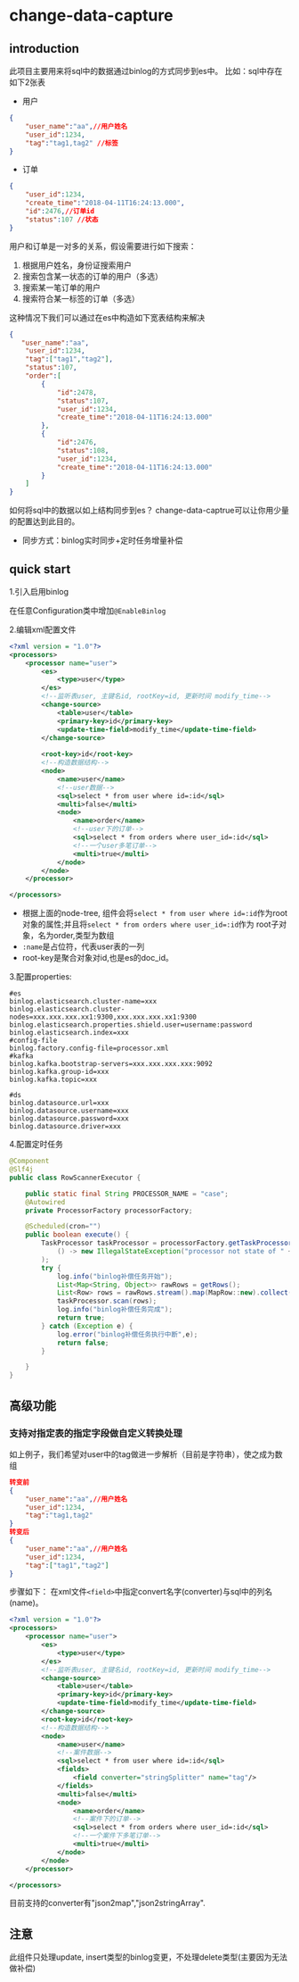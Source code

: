 # change-data-capture
## introduction
此项目主要用来将sql中的数据通过binlog的方式同步到es中。
比如：sql中存在如下2张表
- 用户

```json
{
    "user_name":"aa",//用户姓名
    "user_id":1234,
    "tag":"tag1,tag2" //标签
}
```
- 订单 

```json
{         
    "user_id":1234,
    "create_time":"2018-04-11T16:24:13.000",
    "id":2476,//订单id
    "status":107 //状态
}
```


用户和订单是一对多的关系，假设需要进行如下搜索：
1. 根据用户姓名，身份证搜索用户
2. 搜索包含某一状态的订单的用户（多选）
3. 搜索某一笔订单的用户
4. 搜索符合某一标签的订单（多选）

这种情况下我们可以通过在es中构造如下宽表结构来解决

```json
{
   "user_name":"aa",
    "user_id":1234,
    "tag":["tag1","tag2"],
    "status":107, 
    "order":[
        {       
            "id":2478,
            "status":107,
            "user_id":1234,
            "create_time":"2018-04-11T16:24:13.000"		
        },
        {    
            "id":2476,
            "status":108,   
            "user_id":1234,
            "create_time":"2018-04-11T16:24:13.000"
        }
    ]
}
```
如何将sql中的数据以如上结构同步到es？
change-data-captrue可以让你用少量的配置达到此目的。
- 同步方式：binlog实时同步+定时任务增量补偿



## quick start
1.引入启用binlog

在任意Configuration类中增加`@EnableBinlog`

2.编辑xml配置文件

```xml
<?xml version = "1.0"?>
<processors>
    <processor name="user">
        <es>
            <type>user</type>
        </es>
        <!--监听表user, 主键名id, rootKey=id, 更新时间 modify_time-->
        <change-source>
            <table>user</table>
            <primary-key>id</primary-key>
            <update-time-field>modify_time</update-time-field>
        </change-source>
        
        <root-key>id</root-key>
        <!--构造数据结构-->
        <node>
            <name>user</name>
            <!--user数据-->
            <sql>select * from user where id=:id</sql>
            <multi>false</multi>
            <node>
                <name>order</name>
                <!--user下的订单-->
                <sql>select * from orders where user_id=:id</sql>
                <!--一个user多笔订单-->
                <multi>true</multi>
            </node>
        </node>
    </processor>

</processors>
```
- 根据上面的node-tree, 组件会将`select * from user where id=:id`作为root对象的属性;并且将`select * from orders where user_id=:id`作为 root子对象，名为order,类型为数组
- `:name`是占位符，代表user表的一列
- root-key是聚合对象对id,也是es的doc_id。

3.配置properties:

```
#es
binlog.elasticsearch.cluster-name=xxx
binlog.elasticsearch.cluster-nodes=xxx.xxx.xxx.xx1:9300,xxx.xxx.xxx.xx1:9300
binlog.elasticsearch.properties.shield.user=username:password
binlog.elasticsearch.index=xxx
#config-file
binlog.factory.config-file=processor.xml
#kafka
binlog.kafka.bootstrap-servers=xxx.xxx.xxx.xxx:9092
binlog.kafka.group-id=xxx
binlog.kafka.topic=xxx

#ds
binlog.datasource.url=xxx
binlog.datasource.username=xxx
binlog.datasource.password=xxx
binlog.datasource.driver=xxx

```

4.配置定时任务

```java
@Component
@Slf4j
public class RowScannerExecutor {

    public static final String PROCESSOR_NAME = "case";
    @Autowired
    private ProcessorFactory processorFactory;

    @Scheduled(cron="")
    public boolean execute() {
        TaskProcessor taskProcessor = processorFactory.getTaskProcessor(PROCESSOR_NAME).orElseThrow(
            () -> new IllegalStateException("processor not state of " + PROCESSOR_NAME)
        );
        try {
            log.info("binlog补偿任务开始");
            List<Map<String, Object>> rawRows = getRows();
            List<Row> rows = rawRows.stream().map(MapRow::new).collect(Collectors.toList());
            taskProcessor.scan(rows);
            log.info("binlog补偿任务完成");
            return true;
        } catch (Exception e) {
            log.error("binlog补偿任务执行中断",e);
            return false;
        }

    }
}
```

## 高级功能
### 支持对指定表的指定字段做自定义转换处理
如上例子，我们希望对user中的tag做进一步解析（目前是字符串），使之成为数组

```json
转变前
{
    "user_name":"aa",//用户姓名
    "user_id":1234,
    "tag":"tag1,tag2"
}
转变后
{
    "user_name":"aa",//用户姓名
    "user_id":1234,
    "tag":["tag1","tag2"]
}
```

步骤如下：
在xml文件`<field>`中指定convert名字(converter)与sql中的列名(name)。
```xml
<?xml version = "1.0"?>
<processors>
    <processor name="user">
        <es>
            <type>user</type>
        </es>
        <!--监听表user, 主键名id, rootKey=id, 更新时间 modify_time-->
        <change-source>
            <table>user</table>
            <primary-key>id</primary-key>
            <update-time-field>modify_time</update-time-field>
        </change-source>
        <root-key>id</root-key>
        <!--构造数据结构-->
        <node>
            <name>user</name>
            <!--案件数据-->
            <sql>select * from user where id=:id</sql>
            <fields>
            	<field converter="stringSplitter" name="tag"/>
            </fields>
            <multi>false</multi>
            <node>
                <name>order</name>
                <!--案件下的订单-->
                <sql>select * from orders where user_id=:id</sql>
                <!--一个案件下多笔订单-->
                <multi>true</multi>
            </node>
        </node>
    </processor>

</processors>

```
目前支持的converter有"json2map","json2stringArray".

## 注意
此组件只处理update, insert类型的binlog变更，不处理delete类型(主要因为无法做补偿)

